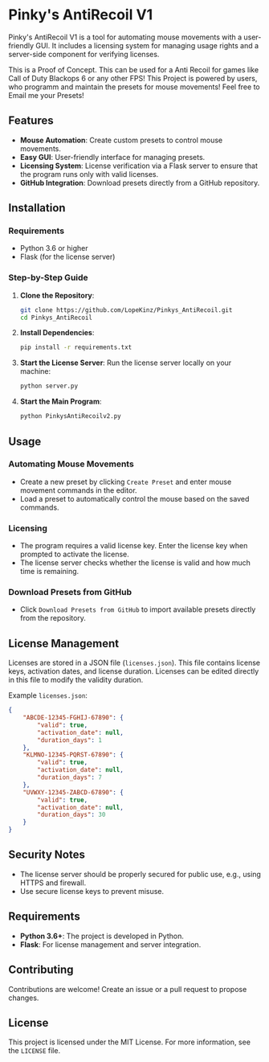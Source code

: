 # Pinky's AntiRecoil V1

Pinky's AntiRecoil V1 is a tool for automating mouse movements with a user-friendly GUI. It includes a licensing system for managing usage rights and a server-side component for verifying licenses.

This is a Proof of Concept. This can be used for a Anti Recoil for games like Call of Duty Blackops 6 or any other FPS!
This Project is powered by users, who programm and maintain the presets for mouse movements!
Feel free to Email me your Presets!

## Features

- **Mouse Automation**: Create custom presets to control mouse movements.
- **Easy GUI**: User-friendly interface for managing presets.
- **Licensing System**: License verification via a Flask server to ensure that the program runs only with valid licenses.
- **GitHub Integration**: Download presets directly from a GitHub repository.

## Installation

### Requirements
- Python 3.6 or higher
- Flask (for the license server)

### Step-by-Step Guide

1. **Clone the Repository**:
   ```bash
   git clone https://github.com/LopeKinz/Pinkys_AntiRecoil.git
   cd Pinkys_AntiRecoil
   ```

2. **Install Dependencies**:
   ```bash
   pip install -r requirements.txt
   ```

3. **Start the License Server**:
   Run the license server locally on your machine:
   ```bash
   python server.py
   ```

4. **Start the Main Program**:
   ```bash
   python PinkysAntiRecoilv2.py
   ```

## Usage

### Automating Mouse Movements
- Create a new preset by clicking `Create Preset` and enter mouse movement commands in the editor.
- Load a preset to automatically control the mouse based on the saved commands.

### Licensing
- The program requires a valid license key. Enter the license key when prompted to activate the license.
- The license server checks whether the license is valid and how much time is remaining.

### Download Presets from GitHub
- Click `Download Presets from GitHub` to import available presets directly from the repository.

## License Management

Licenses are stored in a JSON file (`licenses.json`). This file contains license keys, activation dates, and license duration. Licenses can be edited directly in this file to modify the validity duration.

Example `licenses.json`:
```json
{
    "ABCDE-12345-FGHIJ-67890": {
        "valid": true,
        "activation_date": null,
        "duration_days": 1
    },
    "KLMNO-12345-PQRST-67890": {
        "valid": true,
        "activation_date": null,
        "duration_days": 7
    },
    "UVWXY-12345-ZABCD-67890": {
        "valid": true,
        "activation_date": null,
        "duration_days": 30
    }
}
```

## Security Notes
- The license server should be properly secured for public use, e.g., using HTTPS and firewall.
- Use secure license keys to prevent misuse.

## Requirements
- **Python 3.6+**: The project is developed in Python.
- **Flask**: For license management and server integration.

## Contributing
Contributions are welcome! Create an issue or a pull request to propose changes.

## License
This project is licensed under the MIT License. For more information, see the `LICENSE` file.
